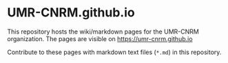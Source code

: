 UMR-CNRM.github.io
==================

This repository hosts the wiki/markdown pages for the UMR-CNRM organization.
The pages are visible on https://umr-cnrm.github.io

Contribute to these pages with markdown text files (`*.md`) in this repository.


